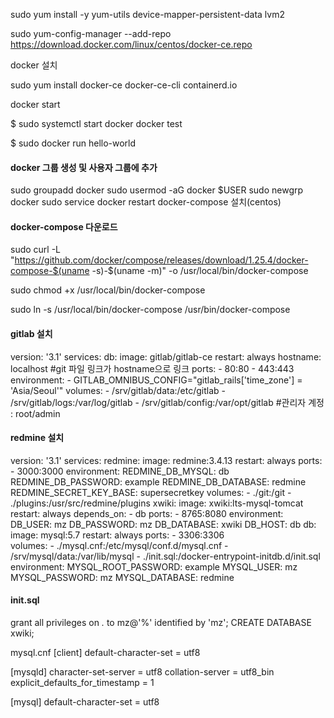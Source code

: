 
sudo yum install -y yum-utils device-mapper-persistent-data lvm2

sudo yum-config-manager --add-repo https://download.docker.com/linux/centos/docker-ce.repo

docker 설치 

sudo yum install docker-ce docker-ce-cli containerd.io

docker start 

$ sudo systemctl start docker
docker test 

$ sudo docker run hello-world

#### docker 그룹 생성 및 사용자 그룹에 추가 

sudo groupadd docker
sudo usermod -aG docker $USER
sudo newgrp docker
sudo service docker restart
docker-compose 설치(centos)


#### docker-compose 다운로드 

sudo curl -L "https://github.com/docker/compose/releases/download/1.25.4/docker-compose-$(uname -s)-$(uname -m)" -o /usr/local/bin/docker-compose

sudo chmod +x /usr/local/bin/docker-compose

sudo ln -s /usr/local/bin/docker-compose /usr/bin/docker-compose

#### gitlab 설치

version: '3.1'
services:
  db:
    image: gitlab/gitlab-ce
    restart: always
    hostname: localhost  #git 파일 링크가 hostname으로 링크
    ports:
      - 80:80
      - 443:443
    environment:
      - GITLAB_OMNIBUS_CONFIG="gitlab_rails['time_zone'] = 'Asia/Seoul'"
    volumes:
      - /srv/gitlab/data:/etc/gitlab
      - /srv/gitlab/logs:/var/log/gitlab
      - /srv/gitlab/config:/var/opt/gitlab
#관리자 계정 : root/admin

#### redmine 설치

version: '3.1'
services:
  redmine:
    image: redmine:3.4.13
    restart: always
    ports:
      - 3000:3000
    environment:
      REDMINE_DB_MYSQL: db
      REDMINE_DB_PASSWORD: example
      REDMINE_DB_DATABASE: redmine
      REDMINE_SECRET_KEY_BASE: supersecretkey
    volumes:
     - ./git:/git
     - ./plugins:/usr/src/redmine/plugins
  xwiki:
    image: xwiki:lts-mysql-tomcat
    restart: always
    depends_on:
      - db
    ports:
      - 8765:8080
    environment:
      DB_USER: mz
      DB_PASSWORD: mz
      DB_DATABASE: xwiki
      DB_HOST: db
  db:
    image: mysql:5.7
    restart: always
    ports:
      - 3306:3306    
    volumes:
      - ./mysql.cnf:/etc/mysql/conf.d/mysql.cnf
      - /srv/mysql/data:/var/lib/mysql
      - ./init.sql:/docker-entrypoint-initdb.d/init.sql
    environment:
      MYSQL_ROOT_PASSWORD: example
      MYSQL_USER: mz
      MYSQL_PASSWORD: mz
      MYSQL_DATABASE: redmine


#### init.sql

grant all privileges on *.* to mz@'%' identified by 'mz';
CREATE DATABASE xwiki;

mysql.cnf
[client]
default-character-set = utf8

[mysqld]
character-set-server = utf8
collation-server = utf8_bin
explicit_defaults_for_timestamp = 1

[mysql]
default-character-set = utf8
